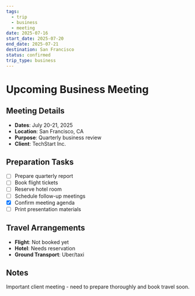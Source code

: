 ```yaml
---
tags:
  - trip
  - business
  - meeting
date: 2025-07-16
start_date: 2025-07-20
end_date: 2025-07-21
destination: San Francisco
status: confirmed
trip_type: business
---
```


# Upcoming Business Meeting

## Meeting Details
- **Dates**: July 20-21, 2025
- **Location**: San Francisco, CA
- **Purpose**: Quarterly business review
- **Client**: TechStart Inc.

## Preparation Tasks
- [ ] Prepare quarterly report
- [ ] Book flight tickets
- [ ] Reserve hotel room
- [ ] Schedule follow-up meetings
- [x] Confirm meeting agenda
- [ ] Print presentation materials

## Travel Arrangements
- **Flight**: Not booked yet
- **Hotel**: Needs reservation
- **Ground Transport**: Uber/taxi

## Notes
Important client meeting - need to prepare thoroughly and book travel soon.